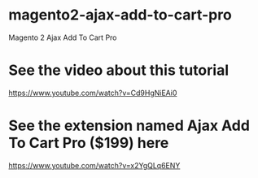 # magento2-ajax-add-to-cart-pro
Magento 2 Ajax Add To Cart Pro
# See the video about this tutorial
https://www.youtube.com/watch?v=Cd9HgNiEAi0

# See the extension named Ajax Add To Cart Pro ($199) here
https://www.youtube.com/watch?v=x2YgQLq6ENY
